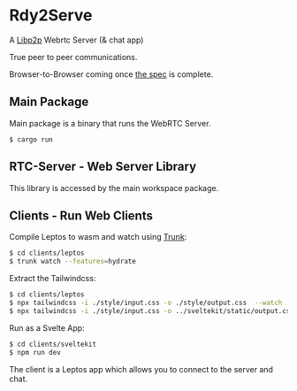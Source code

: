 # Rdy2Serve

A [Libp2p](https://docs.rs/crate/libp2p) Webrtc Server (& chat app)

True peer to peer communications.

Browser-to-Browser coming once [the spec](https://github.com/libp2p/specs/issues/475) is complete.

## Main Package

Main package is a binary that runs the WebRTC Server.

`$ cargo run`

## RTC-Server - Web Server Library

This library is accessed by the main workspace package.

## Clients - Run Web Clients

Compile Leptos to wasm and watch using [Trunk](https://trunkrs.dev/):

```bash
$ cd clients/leptos
$ trunk watch --features=hydrate
```

Extract the Tailwindcss:

```bash
$ cd clients/leptos
$ npx tailwindcss -i ./style/input.css -o ./style/output.css  --watch
$ npx tailwindcss -i ./style/input.css -o ../sveltekit/static/output.css --watch
```

Run as a Svelte App:

```bash
$ cd clients/sveltekit
$ npm run dev
```

The client is a Leptos app which allows you to connect to the server and chat.
